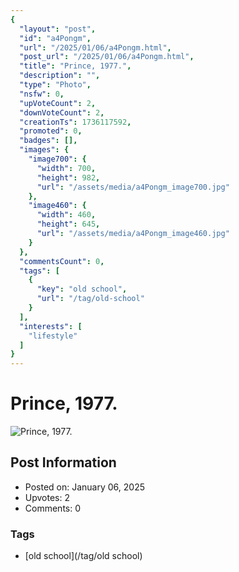 ```yaml
---
{
  "layout": "post",
  "id": "a4Pongm",
  "url": "/2025/01/06/a4Pongm.html",
  "post_url": "/2025/01/06/a4Pongm.html",
  "title": "Prince, 1977.",
  "description": "",
  "type": "Photo",
  "nsfw": 0,
  "upVoteCount": 2,
  "downVoteCount": 2,
  "creationTs": 1736117592,
  "promoted": 0,
  "badges": [],
  "images": {
    "image700": {
      "width": 700,
      "height": 982,
      "url": "/assets/media/a4Pongm_image700.jpg"
    },
    "image460": {
      "width": 460,
      "height": 645,
      "url": "/assets/media/a4Pongm_image460.jpg"
    }
  },
  "commentsCount": 0,
  "tags": [
    {
      "key": "old school",
      "url": "/tag/old-school"
    }
  ],
  "interests": [
    "lifestyle"
  ]
}
---
```


# Prince, 1977.

![Prince, 1977.](/assets/media/a4Pongm_image700.jpg)

## Post Information

- Posted on: January 06, 2025
- Upvotes: 2
- Comments: 0

### Tags

- [old school](/tag/old school)
